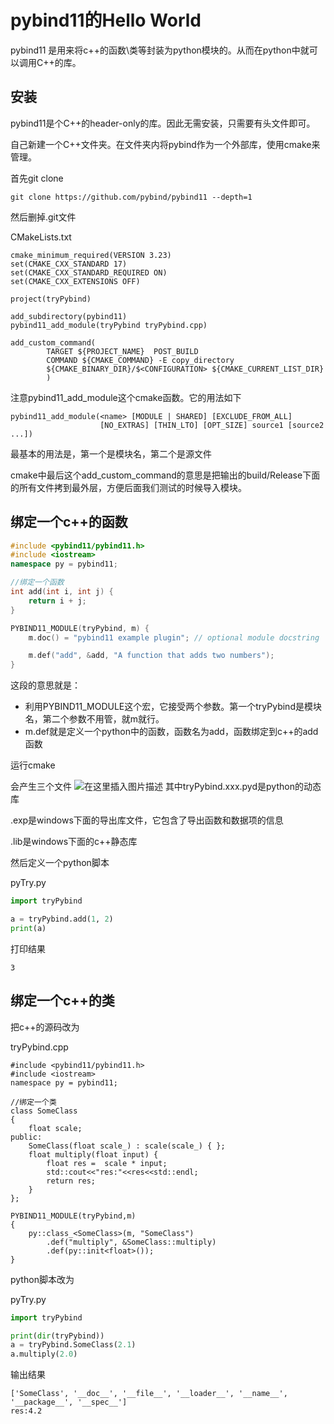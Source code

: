 # pybind11的Hello World

pybind11 是用来将c++的函数\类等封装为python模块的。从而在python中就可以调用C++的库。


## 安装
pybind11是个C++的header-only的库。因此无需安装，只需要有头文件即可。

自己新建一个C++文件夹。在文件夹内将pybind作为一个外部库，使用cmake来管理。

首先git clone
```
git clone https://github.com/pybind/pybind11 --depth=1
```

然后删掉.git文件


CMakeLists.txt
```
cmake_minimum_required(VERSION 3.23)
set(CMAKE_CXX_STANDARD 17)
set(CMAKE_CXX_STANDARD_REQUIRED ON)
set(CMAKE_CXX_EXTENSIONS OFF)

project(tryPybind)

add_subdirectory(pybind11)
pybind11_add_module(tryPybind tryPybind.cpp)

add_custom_command(
        TARGET ${PROJECT_NAME}  POST_BUILD
        COMMAND ${CMAKE_COMMAND} -E copy_directory
        ${CMAKE_BINARY_DIR}/$<CONFIGURATION> ${CMAKE_CURRENT_LIST_DIR}
        )
```

注意pybind11_add_module这个cmake函数。它的用法如下
```
pybind11_add_module(<name> [MODULE | SHARED] [EXCLUDE_FROM_ALL]
                    [NO_EXTRAS] [THIN_LTO] [OPT_SIZE] source1 [source2 ...])
```
最基本的用法是，第一个是模块名，第二个是源文件

cmake中最后这个add_custom_command的意思是把输出的build/Release下面的所有文件拷到最外层，方便后面我们测试的时候导入模块。


## 绑定一个c++的函数
```cpp
#include <pybind11/pybind11.h>
#include <iostream>
namespace py = pybind11;

//绑定一个函数
int add(int i, int j) {
    return i + j;
}

PYBIND11_MODULE(tryPybind, m) {
    m.doc() = "pybind11 example plugin"; // optional module docstring

    m.def("add", &add, "A function that adds two numbers");
}

```

这段的意思就是：
- 利用PYBIND11_MODULE这个宏，它接受两个参数。第一个tryPybind是模块名，第二个参数不用管，就m就行。
- m.def就是定义一个python中的函数，函数名为add，函数绑定到c++的add函数


运行cmake

会产生三个文件
![在这里插入图片描述](https://img-blog.csdnimg.cn/6d90fba7591842b4a3432ae6e074cbc1.png)
其中tryPybind.xxx.pyd是python的动态库

.exp是windows下面的导出库文件，它包含了导出函数和数据项的信息

.lib是windows下面的c++静态库



然后定义一个python脚本

pyTry.py

```python
import tryPybind

a = tryPybind.add(1, 2)
print(a)
```

打印结果

```
3
```
## 绑定一个c++的类
把c++的源码改为

tryPybind.cpp
```
#include <pybind11/pybind11.h>
#include <iostream>
namespace py = pybind11;

//绑定一个类
class SomeClass
{
    float scale;
public:
    SomeClass(float scale_) : scale(scale_) { };
    float multiply(float input) {
        float res =  scale * input;
        std::cout<<"res:"<<res<<std::endl;
        return res;
    }
};

PYBIND11_MODULE(tryPybind,m)
{
    py::class_<SomeClass>(m, "SomeClass")
        .def("multiply", &SomeClass::multiply)
        .def(py::init<float>());
}
```

python脚本改为

pyTry.py
```python
import tryPybind

print(dir(tryPybind))
a = tryPybind.SomeClass(2.1)
a.multiply(2.0)
```

输出结果

```
['SomeClass', '__doc__', '__file__', '__loader__', '__name__', '__package__', '__spec__']
res:4.2
```
